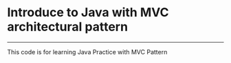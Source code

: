 # Introduce to Java with MVC architectural pattern
***
This code is for learning Java Practice with MVC Pattern
